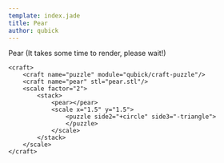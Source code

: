 ```yaml
---
template: index.jade
title: Pear
author: qubick
---
```


Pear (It takes some time to render, please wait!)

```craftml
<craft>
    <craft name="puzzle" module="qubick/craft-puzzle"/>
    <craft name="pear" stl="pear.stl"/>
    <scale factor="2">
        <stack>
            <pear></pear>
            <scale x="1.5" y="1.5">
                <puzzle side2="+circle" side3="-triangle">
                </puzzle>
            </scale>
        </stack>
    </scale>
</craft>
```
